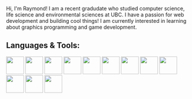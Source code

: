 Hi, I'm Raymond! I am a recent gradudate who studied computer science, life science and environmental sciences at UBC. I have a passion for web development and building cool things! I am currently interested in learning about graphics programming and game development.

## Languages & Tools:
<div style="display: inline-block">
    <img width=48px src="https://cdn.jsdelivr.net/gh/devicons/devicon/icons/css3/css3-original.svg" />
    <img width=48px src="https://cdn.jsdelivr.net/gh/devicons/devicon/icons/html5/html5-original.svg" />
    <img width=48px src="https://cdn.jsdelivr.net/gh/devicons/devicon/icons/javascript/javascript-original.svg" />
    <img width=48px src="https://cdn.jsdelivr.net/gh/devicons/devicon/icons/nodejs/nodejs-original.svg" />
    <img width=48px src="https://cdn.jsdelivr.net/gh/devicons/devicon/icons/react/react-original.svg" />
    <img width=48px src="https://cdn.jsdelivr.net/gh/devicons/devicon/icons/java/java-original.svg" />
    <img width=48px src="https://cdn.jsdelivr.net/gh/devicons/devicon/icons/vscode/vscode-original.svg" />
    <img width=48px src="https://cdn.jsdelivr.net/gh/devicons/devicon/icons/postgresql/postgresql-original.svg" />
    <img width=48px src="https://cdn.jsdelivr.net/gh/devicons/devicon/icons/unity/unity-original.svg" />
    <img width=48px src="https://cdn.jsdelivr.net/gh/devicons/devicon/icons/git/git-original.svg" />
    <img width=48px src="https://cdn.jsdelivr.net/gh/devicons/devicon/icons/github/github-original.svg" />
    <img width=48px src="https://cdn.jsdelivr.net/gh/devicons/devicon@latest/icons/tailwindcss/tailwindcss-original.svg" />
</div>
          
          
          
